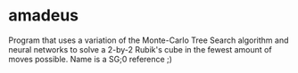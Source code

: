 # amadeus
Program that uses a variation of the Monte-Carlo Tree Search algorithm and neural networks to solve a 2-by-2 Rubik's cube in the fewest amount of moves possible. Name is a SG;0 reference ;)
